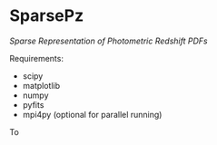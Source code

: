 SparsePz
========

*Sparse Representation of Photometric Redshift PDFs*

Requirements:

* scipy
* matplotlib
* numpy
* pyfits
* mpi4py (optional for parallel running)


To
